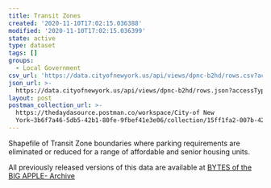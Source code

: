 ```yaml
---
title: Transit Zones
created: '2020-11-10T17:02:15.036388'
modified: '2020-11-10T17:02:15.036399'
state: active
type: dataset
tags: []
groups:
  - Local Government
csv_url: 'https://data.cityofnewyork.us/api/views/dpnc-b2hd/rows.csv?accessType=DOWNLOAD'
json_url: >-
  https://data.cityofnewyork.us/api/views/dpnc-b2hd/rows.json?accessType=DOWNLOAD
layout: post
postman_collection_url: >-
  https://thedaydasource.postman.co/workspace/City-of New
  York~3b6f7a46-5db5-42b1-80fe-9fbef41e3e06/collection/15ff1fa2-007b-4278-a7f5-22f2da3be8c9
---
```

Shapefile of Transit Zone boundaries where parking requirements are eliminated or reduced for a range of affordable and senior housing units.

All previously released versions of this data are available at <a href="https://www1.nyc.gov/site/planning/data-maps/open-data/bytes-archive.page?sorts[year]=0">BYTES of the BIG APPLE- Archive</a>
